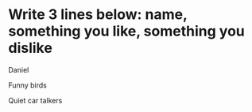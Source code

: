 # Write 3 lines below: name, something you like, something you dislike
Daniel

Funny birds

Quiet car talkers